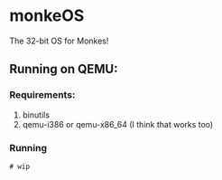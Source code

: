 <!-- Originally started while listening to the Cramps! -->
# monkeOS
The 32-bit OS for Monkes!
## Running on QEMU:
### Requirements:
1. binutils
2. qemu-i386 or qemu-x86_64 (I think that works too)
### Running
```
# wip
```
